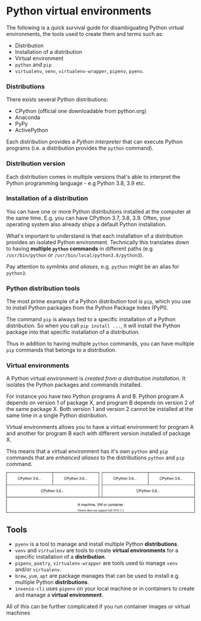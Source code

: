 # Python virtual environments

The following is a quick survival guide for disambiguating Python virtual
environments, the tools used to create them and terms such as:

- Distribution
- Installation of a distribution
- Virtual environment
- ``python`` and ``pip``
- ``virtualenv``, ``venv``, ``virtualenv-wrapper``, ``pipenv``, ``pyenv``.

### Distributions

There exists several Python distributions:

- CPython (official one downloadable from python.org)
- Anaconda
- PyPy
- ActivePython

Each distribution provides a *Python interpreter* that can execute Python
programs (i.e. a distribution provides the ``python`` command).

### Distribution version

Each distribution comes in multiple versions that's able to interpret the
Python programming language - e.g Python 3.8, 3.9 etc.

### Installation of a distribution

You can have one or more Python distributions installed at the computer at the
same time. E.g. you can have CPython 3.7, 3.8, 3.9. Often, your operating system
also already ships a default Python installation.

What's important to understand is that each installation of a distribution
provides an isolated Python environment. Technically this translates down
to having **multiple ``python`` commands** in different paths (e.g.
``/usr/bin/python`` or ``/usr/bin/local/python3.8/python3``).

Pay attention to *symlinks and aliases*, e.g. ``python`` might be an alias
for ``python3``.

### Python distribution tools

The most prime example of a Python distribution tool is ``pip``, which you use
to install Python packages from the Python Package Index (PyPI).

The command ``pip`` is always tied to a specific installation of a Python
distribution. So when you call ``pip install ...``, it will install the Python
package into that specific installation of a distribution.

Thus in addition to having multiple ``python`` commands, you can have multiple
``pip`` commands that belongs to a distribution.

### Virtual environments

A Python virtual environment is *created from a distribution installation*. It
isolates the Python packages and commands installed.

For instance you have two Python programs A and B. Python program A depends on
version 1 of package X, and program B depends on version 2 of the same
package X. Both version 1 and version 2 cannot be installed at the same time
in a single Python distribution.

Virtual environments allows you to have a virtual environment for program A and
another for program B each with different version installed of package X.

This means that a virtual environment has it's own ``python`` and ``pip``
commands that are *enhanced aliases* to the distributions ``python`` and ``pip``
command.

![Graphical view of virtual environments and distributions](../img/venvs.svg)

## Tools

- ``pyenv`` is a tool to manage and install multiple Python **distributions**.
- ``venv`` and ``virtualenv`` are tools to create **virtual environments** for a specific installation of a **distribution**.
- ``pipenv``, ``poetry``, ``virtualenv-wrapper`` are tools used to manage ``venv`` and/or ``virtualenv``.
- ``brew``, ``yum``, ``apt`` are package manages that can be used to install e.g. multiple Python **distributions**.
- ``invenio-cli`` uses ``pipenv`` on your local machine or in containers to create and manage
  a **virtual environment**.

All of this can be further complicated if you run container images or virtual machines
